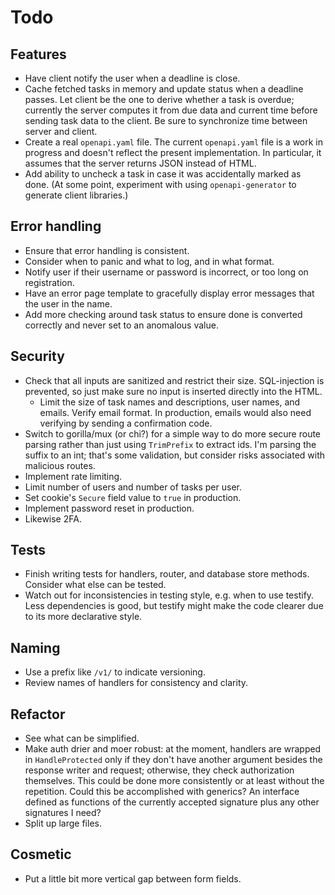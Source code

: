 # Todo

## Features

- Have client notify the user when a deadline is close.
- Cache fetched tasks in memory and update status when a deadline passes. Let client be the one to derive whether a task is overdue; currently the server computes it from due data and current time before sending task data to the client. Be sure to synchronize time between server and client.
- Create a real `openapi.yaml` file. The current `openapi.yaml` file is a work in progress and doesn't reflect the present implementation. In particular, it assumes that the server returns JSON instead of HTML.
- Add ability to uncheck a task in case it was accidentally marked as done. (At some point, experiment with using `openapi-generator` to generate client libraries.)

## Error handling

- Ensure that error handling is consistent.
- Consider when to panic and what to log, and in what format.
- Notify user if their username or password is incorrect, or too long on registration.
- Have an error page template to gracefully display error messages that the user in the name.
- Add more checking around task status to ensure done is converted correctly and never set to an anomalous value.

## Security

- Check that all inputs are sanitized and restrict their size. SQL-injection is prevented, so just make sure no input is inserted directly into the HTML.
  - Limit the size of task names and descriptions, user names, and emails. Verify email format. In production, emails would also need verifying by sending a confirmation code.
- Switch to gorilla/mux (or chi?) for a simple way to do more secure route parsing rather than just using `TrimPrefix` to extract ids. I'm parsing the suffix to an int; that's some validation, but consider risks associated with malicious routes.
- Implement rate limiting.
- Limit number of users and number of tasks per user.
- Set cookie's `Secure` field value to `true` in production.
- Implement password reset in production.
- Likewise 2FA.

## Tests

- Finish writing tests for handlers, router, and database store methods. Consider what else can be tested.
- Watch out for inconsistencies in testing style, e.g. when to use testify. Less dependencies is good, but testify might make the code clearer due to its more declarative style.

## Naming

- Use a prefix like `/v1/` to indicate versioning.
- Review names of handlers for consistency and clarity.

## Refactor

- See what can be simplified.
- Make auth drier and moer robust: at the moment, handlers are wrapped in `HandleProtected` only if they don't have another argument besides the response writer and request; otherwise, they check authorization themselves. This could be done more consistently or at least without the repetition. Could this be accomplished with generics? An interface defined as functions of the currently accepted signature plus any other signatures I need?
- Split up large files.

## Cosmetic

- Put a little bit more vertical gap between form fields.

